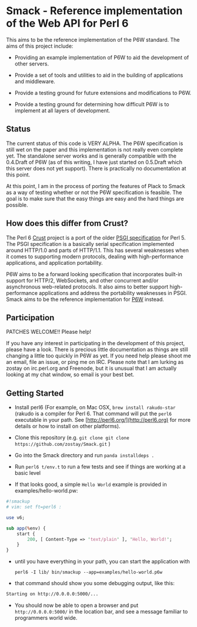 # Smack - Reference implementation of the Web API for Perl 6

This aims to be the reference implementation of the P6W standard. The aims of
this project include:

* Providing an example implementation of P6W to aid the development of other
  servers.

* Provide a set of tools and utilities to aid in the building of applications
  and middleware.

* Provide a testing ground for future extensions and modifications to P6W.

* Provide a testing ground for determining how difficult P6W is to implement
  at all layers of development.

## Status

The current status of this code is VERY ALPHA. The P6W specification is still
wet on the paper and this implementation is not really even complete yet. The
standalone server works and is generally compatible with the 0.4.Draft of P6W
(as of this writing, I have just started on 0.5.Draft which this server does not
yet support). There is practically no documentation at this point.

At this point, I am in the process of porting the features of Plack to Smack as
a way of testing whether or not the P6W specification is feasible. The goal is
to make sure that the easy things are easy and the hard things are possible.

## How does this differ from Crust?

The Perl 6 [Crust](https://github.com/tokuhirom/p6-Crust) project is a port of
the older [PSGI
specification](https://metacpan.org/pod/release/MIYAGAWA/PSGI-1.102/PSGI.pod)
for Perl 5. The PSGI specification is a basically serial specification
implemented around HTTP/1.0 and parts of HTTP/1.1. This has several weaknesses
when it comes to supporting modern protocols, dealing with high-performance
applications, and application portability. 

P6W aims to be a forward looking specification that incorporates built-in
support for HTTP/2, WebSockets, and other concurrent and/or asynchronous
web-related protocols. It also aims to better support high-performance
applications and address the portability weaknesses in PSGI. Smack aims to be
the reference implementation for [P6W](https://github.com/zostay/P6W)
instead.

## Participation

PATCHES WELCOME!! Please help!

If you have any interest in participating in the development of this project,
please have a look. There is precious little documentation as things are still
changing a little too quickly in P6W as yet. If you need help please shoot me
an email, file an issue, or ping me on IRC. Please note that I am lurking as
zostay on irc.perl.org and Freenode, but it is unusual that I am actually
looking at my chat window, so email is your best bet.

## Getting Started

* Install perl6 (For example, on Mac OSX, `brew install rakudo-star`
  (rakudo is a compiler for Perl 6.  That command will put the `perl6`
  executable in your path.  See [http://perl6.org/](http://perl6.org)
  for more details or how to install on other platforms).

* Clone this repository (e.g. `git clone git clone https://github.com/zostay/Smack.git` )

* Go into the Smack directory and run `panda installdeps .`

* Run `perl6 t/env.t` to run a few tests and see if things are
  working at a basic level

* If that looks good, a simple `Hello World` example is provided in
  examples/hello-world.pw:

~~~perl
#!smackup
# vim: set ft=perl6 :

use v6;

sub app(%env) {
    start {
        200, [ Content-Type => 'text/plain' ], 'Hello, World!';
    }
}
~~~

* until you have everything in your path, you can start the application
  with

  `perl6 -I lib/ bin/smackup --app=examples/hello-world.p6w`

* that command should show you some debugging output, like this:

~~~bash
Starting on http://0.0.0.0:5000/...
~~~~

* You should now be able to open a browser and put `http://0.0.0.0:5000/`
  in the location bar, and see a message familiar to programmers world
  wide.
